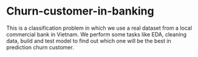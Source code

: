 # Churn-customer-in-banking
This is a classification problem in which we use a real dataset from a local commercial bank in Vietnam. We perform some tasks like EDA, cleaning data, build and test model to find out which one will be the best in prediction churn customer.
